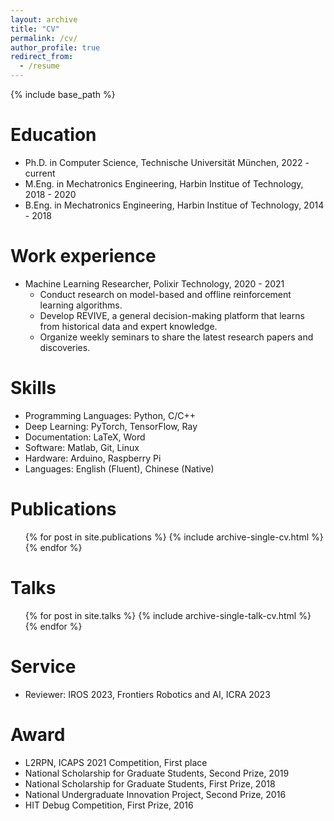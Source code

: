 ```yaml
---
layout: archive
title: "CV"
permalink: /cv/
author_profile: true
redirect_from:
  - /resume
---
```


{% include base_path %}

Education
======
* Ph.D. in Computer Science, Technische Universität München, 2022 - current
* M.Eng. in Mechatronics Engineering, Harbin Institue of Technology, 2018 - 2020
* B.Eng. in Mechatronics Engineering, Harbin Institue of Technology, 2014 - 2018

Work experience
======
* Machine Learning Researcher, Polixir Technology, 2020 - 2021
  * Conduct research on model-based and offline reinforcement learning algorithms.
  * Develop REVIVE, a general decision-making platform that learns from historical data and expert knowledge.
  * Organize weekly seminars to share the latest research papers and discoveries.
  
Skills
======
* Programming Languages: Python, C/C++
* Deep Learning: PyTorch, TensorFlow, Ray
* Documentation: LaTeX, Word
* Software: Matlab, Git, Linux
* Hardware: Arduino, Raspberry Pi
* Languages: English (Fluent), Chinese (Native) 

Publications
======
  <ul>{% for post in site.publications %}
    {% include archive-single-cv.html %}
  {% endfor %}</ul>
  
Talks
======
  <ul>{% for post in site.talks %}
    {% include archive-single-talk-cv.html %}
  {% endfor %}</ul>
  
<!-- Teaching
======
  <ul>{% for post in site.teaching %}
    {% include archive-single-cv.html %}
  {% endfor %}</ul> -->

Service
======
* Reviewer: IROS 2023, Frontiers Robotics and AI, ICRA 2023

Award
======
* L2RPN, ICAPS 2021 Competition, First place
* National Scholarship for Graduate Students, Second Prize, 2019
* National Scholarship for Graduate Students, First Prize, 2018
* National Undergraduate Innovation Project, Second Prize, 2016
* HIT Debug Competition, First Prize, 2016

